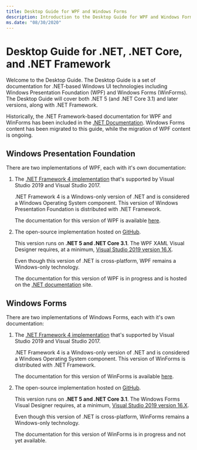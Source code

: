 ```yaml
---
title: Desktop Guide for WPF and Windows Forms
description: Introduction to the Desktop Guide for WPF and Windows Forms for both .NET 5 and .NET Framework.
ms.date: "08/30/2020"
---
```


# Desktop Guide for .NET, .NET Core, and .NET Framework

Welcome to the Desktop Guide. The Desktop Guide is a set of documentation for .NET-based Windows UI technologies including Windows Presentation Foundation (WPF) and Windows Forms (WinForms). The Desktop Guide will cover both .NET 5 (and .NET Core 3.1) and later versions, along with .NET Framework.

Historically, the .NET Framework-based documentation for WPF and WinForms has been included in the [.NET Documentation](/dotnet). Windows Forms content has been migrated to this guide, while the migration of WPF content is ongoing.

## Windows Presentation Foundation

There are two implementations of WPF, each with it's own documentation:

01. The [.NET Framework 4 implementation](framework/wpf/index.md?view=netframeworkdesktop-4.8) that's supported by Visual Studio 2019 and Visual Studio 2017.

    .NET Framework 4 is a Windows-only version of .NET and is considered a Windows Operating System component. This version of Windows Presentation Foundation is distributed with .NET Framework.

    The documentation for this version of WPF is available [here](framework/wpf/index.md?view=netframeworkdesktop-4.8).

01. The open-source implementation hosted on [GitHub](https://github.com/dotnet/wpf).

    This version runs on **.NET 5 and .NET Core 3.1**. The WPF XAML Visual Designer requires, at a minimum, [Visual Studio 2019 version 16.X](https://visualstudio.microsoft.com/downloads/?utm_medium=microsoft&utm_source=docs.microsoft.com&utm_campaign=inline+link&utm_content=download+vs2019+desktopguide+winforms).

    Even though this version of .NET is cross-platform, WPF remains a Windows-only technology.

    The documentation for this version of WPF is in progress and is hosted on the [.NET documentation](/dotnet/desktop-wpf/) site.


## Windows Forms

There are two implementations of Windows Forms, each with it's own documentation:

01. The [.NET Framework 4 implementation](framework/winforms/index.yml?view=netframeworkdesktop-4.8) that's supported by Visual Studio 2019 and Visual Studio 2017.

    .NET Framework 4 is a Windows-only version of .NET and is considered a Windows Operating System component. This version of WinForms is distributed with .NET Framework.

    The documentation for this version of WinForms is available [here](framework/winforms/index.yml?view=netframeworkdesktop-4.8).

01. The open-source implementation hosted on [GitHub](https://github.com/dotnet/winforms).

    This version runs on **.NET 5 and .NET Core 3.1**. The Windows Forms Visual Designer requires, at a minimum, [Visual Studio 2019 version 16.X](https://visualstudio.microsoft.com/downloads/?utm_medium=microsoft&utm_source=docs.microsoft.com&utm_campaign=inline+link&utm_content=download+vs2019+desktopguide+winforms).

    Even though this version of .NET is cross-platform, WinForms remains a Windows-only technology.

    The documentation for this version of WinForms is in progress and not yet available.
